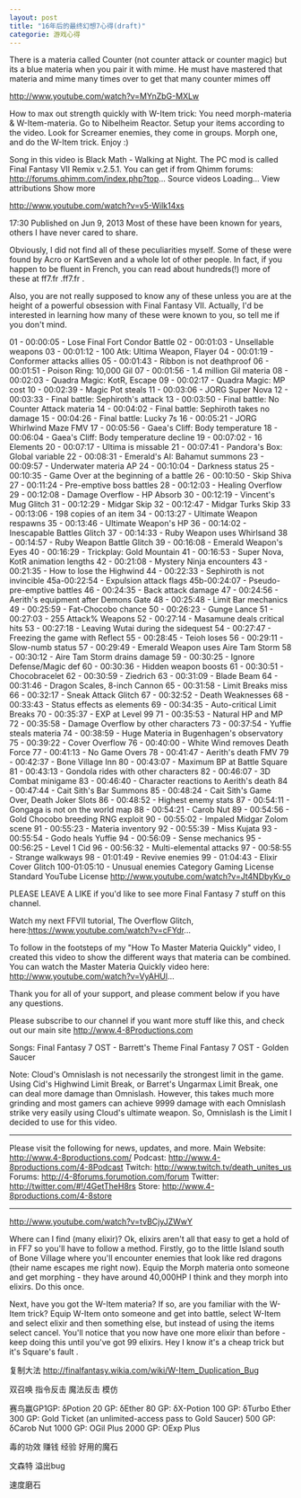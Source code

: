 ```yaml
---
layout: post
title: "16年后的最终幻想7心得(draft)"
categorie: 游戏心得
---
```


There is a materia called Counter (not counter attack or counter magic) but its a blue materia when you pair it with mime. He must have mastered that materia and mime many times over to get that many counter mimes off

http://www.youtube.com/watch?v=MYnZbG-MXLw



How to max out strength quickly with W-Item trick:
You need morph-materia & W-Item-materia.
Go to Nibelheim Reactor. Setup your items according to the video.
Look for Screamer enemies, they come in groups. Morph one, and do the W-Item trick. Enjoy :)

Song in this video is Black Math - Walking at Night. The PC mod is called Final Fantasy VII Remix v.2.5.1. You can get if from Qhimm forums: http://forums.qhimm.com/index.php?top...
Source videos Loading...
View attributions
Show more

http://www.youtube.com/watch?v=v5-Wilk14xs



17:30
Published on Jun 9, 2013
Most of these have been known for years, others I have never cared to share.

Obviously, I did not find all of these peculiarities myself.
Some of these were found by Acro or KartSeven and a whole lot of other people. In fact, if you happen to be fluent in French, you can read about hundreds(!) more of these at ff7.fr .ff7.fr .

Also, you are not really supposed to know any of these unless you are at the height of a powerful obsession with Final Fantasy VII. Actually, I'd be interested in learning how many of these were known to you, so tell me if you don't mind.

01 - 00:00:05 - Lose Final Fort Condor Battle
02 - 00:01:03 - Unsellable weapons
03 - 00:01:12 - 100 Atk: Ultima Weapon, Flayer
04 - 00:01:19 - Conformer attacks allies
05 - 00:01:43 - Ribbon is not deathproof
06 - 00:01:51 - Poison Ring: 10,000 Gil
07 - 00:01:56 - 1.4 million Gil materia
08 - 00:02:03 - Quadra Magic: KotR, Escape
09 - 00:02:17 - Quadra Magic: MP cost
10 - 00:02:39 - Magic Pot steals
11 - 00:03:06 - JORG Super Nova
12 - 00:03:33 - Final battle: Sephiroth's attack
13 - 00:03:50 - Final battle: No Counter Attack materia
14 - 00:04:02 - Final battle: Sephiroth takes no damage
15 - 00:04:26 - Final battle: Lucky 7s
16 - 00:05:21 - JORG Whirlwind Maze FMV
17 - 00:05:56 - Gaea's Cliff: Body temperature
18 - 00:06:04 - Gaea's Cliff: Body temperature decline
19 - 00:07:02 - 16 Elements
20 - 00:07:17 - Ultima is missable
21 - 00:07:41 - Pandora's Box: Global variable
22 - 00:08:31 - Emerald's AI: Bahamut summons
23 - 00:09:57 - Underwater materia AP
24 - 00:10:04 - Darkness status
25 - 00:10:35 - Game Over at the beginning of a battle
26 - 00:10:50 - Skip Shiva
27 - 00:11:24 - Pre-emptive boss battles
28 - 00:12:03 - Healing Overflow
29 - 00:12:08 - Damage Overflow - HP Absorb
30 - 00:12:19 - Vincent's Mug Glitch
31 - 00:12:29 - Midgar Skip
32 - 00:12:47 - Midgar Turks Skip
33 - 00:13:06 - 198 copies of an item
34 - 00:13:27 - Ultimate Weapon respawns
35 - 00:13:46 - Ultimate Weapon's HP
36 - 00:14:02 - Inescapable Battles Glitch
37 - 00:14:33 - Ruby Weapon uses Whirlsand
38 - 00:14:57 - Ruby Weapon Battle Glitch
39 - 00:16:08 - Emerald Weapon's Eyes
40 - 00:16:29 - Trickplay: Gold Mountain
41 - 00:16:53 - Super Nova, KotR animation lengths
42 - 00:21:08 - Mystery Ninja encounters
43 - 00:21:35 - How to lose the Highwind
44 - 00:22:33 - Sephiroth is not invincible
45a-00:22:54 - Expulsion attack flags
45b-00:24:07 - Pseudo-pre-emptive battles
46 - 00:24:35 - Back attack damage
47 - 00:24:56 - Aerith's equipment after Demons Gate
48 - 00:25:48 - Limit Bar mechanics
49 - 00:25:59 - Fat-Chocobo chance
50 - 00:26:23 - Gunge Lance
51 - 00:27:03 - 255 Attack% Weapons
52 - 00:27:14 - Masamune deals critical hits
53 - 00:27:18 - Leaving Wutai during the sidequest
54 - 00:27:47 - Freezing the game with Reflect
55 - 00:28:45 - Teioh loses
56 - 00:29:11 - Slow-numb status
57 - 00:29:49 - Emerald Weapon uses Aire Tam Storm
58 - 00:30:12 - Aire Tam Storm drains damage
59 - 00:30:25 - Ignore Defense/Magic def
60 - 00:30:36 - Hidden weapon boosts
61 - 00:30:51 - Chocobracelet
62 - 00:30:59 - Ziedrich
63 - 00:31:09 - Blade Beam
64 - 00:31:46 - Dragon Scales, 8-inch Cannon
65 - 00:31:58 - Limit Breaks miss
66 - 00:32:17 - Sneak Attack Glitch
67 - 00:32:52 - Death Weaknesses
68 - 00:33:43 - Status effects as elements
69 - 00:34:35 - Auto-critical Limit Breaks
70 - 00:35:37 - EXP at Level 99
71 - 00:35:53 - Natural HP and MP
72 - 00:35:58 - Damage Overflow by other characters
73 - 00:37:54 - Yuffie steals materia
74 - 00:38:59 - Huge Materia in Bugenhagen's observatory
75 - 00:39:22 - Cover Overflow
76 - 00:40:00 - White Wind removes Death Force
77 - 00:41:13 - No Game Overs
78 - 00:41:47 - Aerith's death FMV
79 - 00:42:37 - Bone Village Inn
80 - 00:43:07 - Maximum BP at Battle Square
81 - 00:43:13 - Gondola rides with other characters
82 - 00:46:07 - 3D Combat minigame
83 - 00:46:40 - Character reactions to Aerith's death
84 - 00:47:44 - Cait Sith's Bar Summons
85 - 00:48:24 - Cait Sith's Game Over, Death Joker Slots
86 - 00:48:52 - Highest enemy stats
87 - 00:54:11 - Gongaga is not on the world map
88 - 00:54:21 - Carob Nut
89 - 00:54:56 - Gold Chocobo breeding RNG exploit
90 - 00:55:02 - Impaled Midgar Zolom scene
91 - 00:55:23 - Materia inventory
92 - 00:55:39 - Miss Kujata
93 - 00:55:54 - Godo heals Yuffie
94 - 00:56:09 - Sense mechanics
95 - 00:56:25 - Level 1 Cid
96 - 00:56:32 - Multi-elemental attacks
97 - 00:58:55 - Strange walkways
98 - 01:01:49 - Revive enemies
99 - 01:04:43 - Elixir Cover Glitch
100-01:05:10 - Unusual enemies
Category
Gaming
License
Standard YouTube License
http://www.youtube.com/watch?v=Jt4NDbyKv_o






PLEASE LEAVE A LIKE if you'd like to see more Final Fantasy 7 stuff on this channel.

Watch my next FFVII tutorial, The Overflow Glitch, here:https://www.youtube.com/watch?v=cFYdr...

To follow in the footsteps of my "How To Master Materia Quickly" video, I created this video to show the different ways that materia can be combined. You can watch the Master Materia Quickly video here: http://www.youtube.com/watch?v=VyAHUl...

Thank you for all of your support, and please comment below if you have any questions.

Please subscribe to our channel if you want more stuff like this, and check out our main site http://www.4-8Productions.com

Songs:
Final Fantasy 7 OST - Barrett's Theme
Final Fantasy 7 OST - Golden Saucer

Note: Cloud's Omnislash is not necessarily the strongest limit in the game. Using Cid's Highwind Limit Break, or Barret's Ungarmax Limit Break, one can deal more damage than Omnislash. However, this takes much more grinding and most gamers can achieve 9999 damage with each Omnislash strike very easily using Cloud's ultimate weapon. So, Omnislash is the Limit I decided to use for this video.
__________________________________________
Please visit the following for news, updates, and more.
Main Website: http://www.4-8productions.com/
Podcast: http://www.4-8productions.com/4-8Podcast
Twitch: http://www.twitch.tv/death_unites_us
Forums: http://4-8forums.forumotion.com/forum
Twitter: http://twitter.com/#!/4GetTheH8rs
Store: http://www.4-8productions.com/4-8store
__________________________________________

http://www.youtube.com/watch?v=tvBCjyJZWwY


Where can I find (many elixir)?
Ok, elixirs aren't all that easy to get a hold of in FF7 so you'll have to follow a method. Firstly, go to the little Island south of Bone Village where you'll encounter enemies that look like red dragons (their name escapes me right now). Equip the Morph materia onto someone and get morphing - they have around 40,000HP I think and they morph into elixirs. Do this once.

Next, have you got the W-Item materia? If so, are you familiar with the W-Item trick? Equip W-Item onto someone and get into battle, select W-Item and select elixir and then something else, but instead of using the items select cancel. You'll notice that you now have one more elixir than before - keep doing this until you've got 99 elixirs. Hey I know it's a cheap trick but it's Square's fault .




复制大法
http://finalfantasy.wikia.com/wiki/W-Item_Duplication_Bug

双召唤
指令反击
魔法反击
模仿




赛鸟赢GP1GP: δPotion
20 GP: δEther
80 GP: δX-Potion
100 GP: δTurbo Ether
300 GP: Gold Ticket (an unlimited-access pass to Gold Saucer)
500 GP: δCarob Nut
1000 GP: OGil Plus
2000 GP: OExp Plus


毒的功效
赚钱
经验
好用的魔石




文森特 溢出bug


速度磨石

